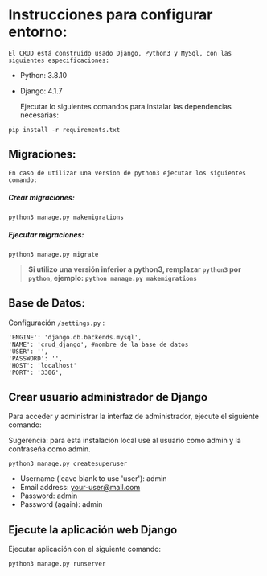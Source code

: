 # Instrucciones para configurar entorno:

	El CRUD está construido usado Django, Python3 y MySql, con las siguientes especificaciones:
	
- Python: 3.8.10
- Django: 4.1.7
	
	Ejecutar lo siguientes comandos para instalar las dependencias necesarias:

`pip install -r requirements.txt`

## Migraciones:

	En caso de utilizar una version de python3 ejecutar los siguientes comando:

##### Crear migraciones:
`python3 manage.py makemigrations`
#####  Ejecutar migraciones:
`python3 manage.py migrate`

> **Si utilizo una versión inferior a python3, remplazar `python3` por `python`, ejemplo: `python manage.py makemigrations`**


## Base de Datos:
Configuración `/settings.py` :
	
	'ENGINE': 'django.db.backends.mysql', 
	'NAME': 'crud_django', #nombre de la base de datos
	'USER': '',
	'PASSWORD': '',
	'HOST': 'localhost'
	'PORT': '3306',
	
	
## Crear usuario administrador de Django
Para acceder y administrar la interfaz de administrador, ejecute el siguiente comando:

Sugerencia: para esta instalación local use al usuario como admin y la contraseña como admin.

`python3 manage.py createsuperuser`
- Username (leave blank to use 'user'): admin
- Email address: your-user@mail.com
- Password: admin
- Password (again): admin

## Ejecute la aplicación web Django

Ejecutar aplicación con el siguiente comando:

`python3 manage.py runserver`

